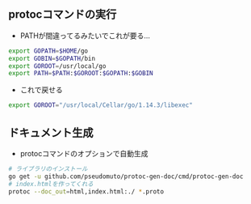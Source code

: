 ## protocコマンドの実行

 - PATHが間違ってるみたいでこれが要る...
```zsh
export GOPATH=$HOME/go
export GOBIN=$GOPATH/bin
export GOROOT=/usr/local/go
export PATH=$PATH:$GOROOT:$GOPATH:$GOBIN
```

 - これで戻せる
 ```zsh
 export GOROOT="/usr/local/Cellar/go/1.14.3/libexec"
 ```

## ドキュメント生成

 - protocコマンドのオプションで自動生成
 
 ```zsh
# ライブラリのインストール
go get -u github.com/pseudomuto/protoc-gen-doc/cmd/protoc-gen-doc
# index.htmlを作ってくれる
protoc --doc_out=html,index.html:./ *.proto
 ```
